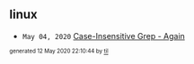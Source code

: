## linux

* <code>May 04, 2020</code> [Case-Insensitive Grep - Again](2020-05-04T11-44-37-case-insensitive-grep---again.md)

<sup><sub>generated 12 May 2020 22:10:44 by <a href='https://github.com/senorprogrammer/til'>til</a></sub></sup>
